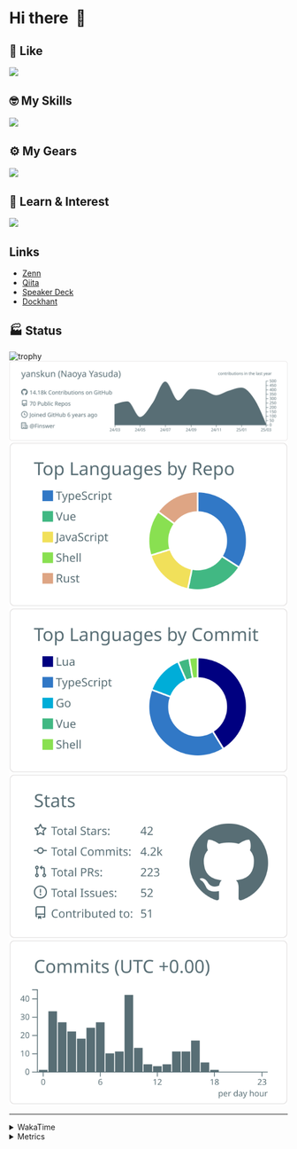 # Hi there&nbsp; :wave:

## 💌 Like
<img src="https://go-skill-icons.vercel.app/api/icons?i=github" />

## 🤓 My Skills
<img src="https://go-skill-icons.vercel.app/api/icons?i=js,ts,vue,nuxtjs,react,nextjs,go,lua,git" />

## ⚙️ My Gears
<img src="https://go-skill-icons.vercel.app/api/icons?i=neovim,vscode,githubcopilot,alacritty,tmux" />

## 📖 Learn & Interest
<img src="https://go-skill-icons.vercel.app/api/icons?i=rust,deno,css,zig,playwright,githubactions,storybook,netlify,eslint" />

## Links
- [Zenn](https://zenn.dev/yanskun)
- [Qiita](https://qiita.com/yanskun)
- [Speaker Deck](https://speakerdeck.com/yanskun)
- [Dockhant](https://www.dockhunt.com/users/yanskun)

<!-- https://github.com/ryo-ma/github-profile-trophy -->

## 🏭 Status

<img src="https://github-profile-trophy.vercel.app/?username=yanskun&theme=onedark&row=1" alt="trophy">

<!-- https://github.com/vn7n24fzkq/github-profile-summary-cards -->
<picture>
  <source media="(prefers-color-scheme: dark)" srcset="https://raw.githubusercontent.com/yanskun/yanskun/master/profile-summary-card-output/nord_dark/0-profile-details.svg">
 <img src="https://raw.githubusercontent.com/yanskun/yanskun/master/profile-summary-card-output/default/0-profile-details.svg">
</picture>
<br>
<picture>
  <source media="(prefers-color-scheme: dark)" srcset="https://raw.githubusercontent.com/yanskun/yanskun/master/profile-summary-card-output/nord_dark/1-repos-per-language.svg">
 <img src="https://raw.githubusercontent.com/yanskun/yanskun/master/profile-summary-card-output/default/1-repos-per-language.svg">
</picture>
<picture>
  <source media="(prefers-color-scheme: dark)" srcset="https://raw.githubusercontent.com/yanskun/yanskun/master/profile-summary-card-output/nord_dark/2-most-commit-language.svg">
 <img src="https://raw.githubusercontent.com/yanskun/yanskun/master/profile-summary-card-output/default/2-most-commit-language.svg">
</picture>
<br>
<picture>
  <source media="(prefers-color-scheme: dark)" srcset="https://raw.githubusercontent.com/yanskun/yanskun/master/profile-summary-card-output/nord_dark/3-stats.svg">
 <img src="https://raw.githubusercontent.com/yanskun/yanskun/master/profile-summary-card-output/default/3-stats.svg">
</picture>
<picture>
  <source media="(prefers-color-scheme: dark)" srcset="https://raw.githubusercontent.com/yanskun/yanskun/master/profile-summary-card-output/nord_dark/4-productive-time.svg">
 <img src="https://raw.githubusercontent.com/yanskun/yanskun/master/profile-summary-card-output/default/4-productive-time.svg">
</picture>

---

<details>
  <summary>WakaTime</summary>
<!--START_SECTION:waka-->
![Code Time](http://img.shields.io/badge/Code%20Time-1%2C907%20hrs%2058%20mins-blue)

**🐱 My GitHub Data** 

> 📦 145.0 kB Used in GitHub's Storage 
 > 
> 🏆 722 Contributions in the Year 2025
 > 
> 💼 Opted to Hire
 > 
> 📜 130 Public Repositories 
 > 
> 🔑 4 Private Repositories 
 > 
**I'm an Early 🐤** 

```text
🌞 Morning                13266 commits       ████░░░░░░░░░░░░░░░░░░░░░   15.39 % 
🌆 Daytime                50329 commits       ███████████████░░░░░░░░░░   58.37 % 
🌃 Evening                19040 commits       ██████░░░░░░░░░░░░░░░░░░░   22.08 % 
🌙 Night                  3591 commits        █░░░░░░░░░░░░░░░░░░░░░░░░   04.16 % 
```
📅 **I'm Most Productive on Tuesday** 

```text
Monday                   12966 commits       ████░░░░░░░░░░░░░░░░░░░░░   15.04 % 
Tuesday                  18763 commits       █████░░░░░░░░░░░░░░░░░░░░   21.76 % 
Wednesday                17295 commits       █████░░░░░░░░░░░░░░░░░░░░   20.06 % 
Thursday                 16479 commits       █████░░░░░░░░░░░░░░░░░░░░   19.11 % 
Friday                   15095 commits       ████░░░░░░░░░░░░░░░░░░░░░   17.51 % 
Saturday                 2273 commits        █░░░░░░░░░░░░░░░░░░░░░░░░   02.64 % 
Sunday                   3355 commits        █░░░░░░░░░░░░░░░░░░░░░░░░   03.89 % 
```


📊 **This Week I Spent My Time On** 

```text
🕑︎ Time Zone: Asia/Tokyo

💬 Programming Languages: 
TypeScript               21 hrs 59 mins      █████████████████████░░░░   85.69 % 
Markdown                 1 hr 16 mins        █░░░░░░░░░░░░░░░░░░░░░░░░   04.94 % 
Other                    48 mins             █░░░░░░░░░░░░░░░░░░░░░░░░   03.17 % 
XML                      30 mins             ░░░░░░░░░░░░░░░░░░░░░░░░░   01.98 % 
Dart                     26 mins             ░░░░░░░░░░░░░░░░░░░░░░░░░   01.71 % 

🔥 Editors: 
Neovim                   25 hrs 39 mins      █████████████████████████   100.00 % 

💻 Operating System: 
Mac                      25 hrs 39 mins      █████████████████████████   100.00 % 
```


 Last Updated on 03/03/2025 06:20:30 UTC
<!--END_SECTION:waka-->
</details>

<details>
  <summary>Metrics</summary>
  <img src="https://github.com/yanskun/yanskun/blob/main/github-metrics.svg" alt="Metrics">
</details>

